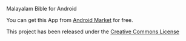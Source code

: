 Malayalam Bible for Android

You can get this App from [Android Market](https://market.android.com/details?id=com.jeesmon.malayalambible) for free.

This project has been released under the  [Creative Commons License](http://creativecommons.org/licenses/by-nc/2.5/in/)